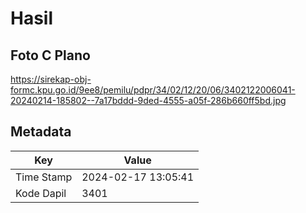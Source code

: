# Hasil

## Foto C Plano

https://sirekap-obj-formc.kpu.go.id/9ee8/pemilu/pdpr/34/02/12/20/06/3402122006041-20240214-185802--7a17bddd-9ded-4555-a05f-286b660ff5bd.jpg


## Metadata

| Key        | Value               |
| ---------- | ------------------- |
| Time Stamp | 2024-02-17 13:05:41 |
| Kode Dapil | 3401                |



